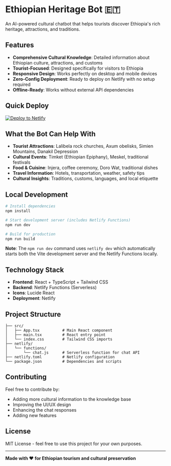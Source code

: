 # Ethiopian Heritage Bot 🇪🇹

An AI-powered cultural chatbot that helps tourists discover Ethiopia's rich heritage, attractions, and traditions.

## Features

- **Comprehensive Cultural Knowledge**: Detailed information about Ethiopian culture, attractions, and customs
- **Tourist-Focused**: Designed specifically for visitors to Ethiopia
- **Responsive Design**: Works perfectly on desktop and mobile devices
- **Zero-Config Deployment**: Ready to deploy on Netlify with no setup required
- **Offline-Ready**: Works without external API dependencies

## Quick Deploy

[![Deploy to Netlify](https://www.netlify.com/img/deploy/button.svg)](https://app.netlify.com/start/deploy?repository=https://github.com/yourusername/ethiopian-heritage-bot)

## What the Bot Can Help With

- **Tourist Attractions**: Lalibela rock churches, Axum obelisks, Simien Mountains, Danakil Depression
- **Cultural Events**: Timket (Ethiopian Epiphany), Meskel, traditional festivals
- **Food & Cuisine**: Injera, coffee ceremony, Doro Wat, traditional dishes
- **Travel Information**: Hotels, transportation, weather, safety tips
- **Cultural Insights**: Traditions, customs, languages, and local etiquette

## Local Development

```bash
# Install dependencies
npm install

# Start development server (includes Netlify Functions)
npm run dev

# Build for production
npm run build
```

**Note**: The `npm run dev` command uses `netlify dev` which automatically starts both the Vite development server and the Netlify Functions locally.

## Technology Stack

- **Frontend**: React + TypeScript + Tailwind CSS
- **Backend**: Netlify Functions (Serverless)
- **Icons**: Lucide React
- **Deployment**: Netlify

## Project Structure

```
├── src/
│   ├── App.tsx          # Main React component
│   ├── main.tsx         # React entry point
│   └── index.css        # Tailwind CSS imports
├── netlify/
│   └── functions/
│       └── chat.js      # Serverless function for chat API
├── netlify.toml         # Netlify configuration
└── package.json         # Dependencies and scripts
```

## Contributing

Feel free to contribute by:
- Adding more cultural information to the knowledge base
- Improving the UI/UX design
- Enhancing the chat responses
- Adding new features

## License

MIT License - feel free to use this project for your own purposes.

---

**Made with ❤️ for Ethiopian tourism and cultural preservation**